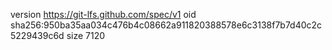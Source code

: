 version https://git-lfs.github.com/spec/v1
oid sha256:950ba35aa034c476b4c08662a911820388578e6c3138f7b7d40c2c5229439c6d
size 7120
